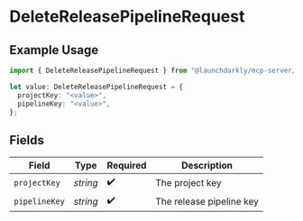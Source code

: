 # DeleteReleasePipelineRequest

## Example Usage

```typescript
import { DeleteReleasePipelineRequest } from "@launchdarkly/mcp-server/models/operations";

let value: DeleteReleasePipelineRequest = {
  projectKey: "<value>",
  pipelineKey: "<value>",
};
```

## Fields

| Field                    | Type                     | Required                 | Description              |
| ------------------------ | ------------------------ | ------------------------ | ------------------------ |
| `projectKey`             | *string*                 | :heavy_check_mark:       | The project key          |
| `pipelineKey`            | *string*                 | :heavy_check_mark:       | The release pipeline key |